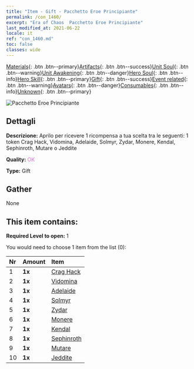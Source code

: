 ```yaml
---
title: "Item - Gift - Pacchetto Eroe Principiante"
permalink: /con_1460/
excerpt: "Era of Chaos  Pacchetto Eroe Principiante"
last_modified_at: 2021-06-22
locale: it
ref: "con_1460.md"
toc: false
classes: wide
---
```

 [Materials](/ItemsIT/){: .btn .btn--primary}[Artifacts](/ItemsIT/Artifacts/){: .btn .btn--success}[Unit Soul](/ItemsIT/UnitSoul/){: .btn .btn--warning}[Unit Awakening](/ItemsIT/UnitAwakening/){: .btn .btn--danger}[Hero Soul](/ItemsIT/HeroSoul/){: .btn .btn--info}[Hero Skill](/ItemsIT/HeroSkill/){: .btn .btn--primary}[Gift](/ItemsIT/Gift/){: .btn .btn--success}[Event related](/ItemsIT/Events/){: .btn .btn--warning}[Avatars](/ItemsIT/Avatars/){: .btn .btn--danger}[Consumables](/ItemsIT/Consumables/){: .btn .btn--info}[Unknown](/ItemsIT/Unknown/){: .btn .btn--primary}

 ![Pacchetto Eroe Principiante](/images/t/i_907074.png)

## Dettagli
 **Descrizione:** Aprilo per ricevere 1 ricompensa a tua scelta tra le seguenti: 1 token Crag Hack, Vidomina, Adelaide, Solmyr, Zydar, Monere, Kendal, Sephinroth, Mutare o Jeddite

 **Quality:** <span style="color: #DA70D6">OK</span>

 **Type:** Gift

## Gather

  None

## This item contains:

 **Required Level to open:** 1

 You would need to choose 1 item from the list (0):

  | Nr | Amount |     Item    |
  |:---|:-------|:------------|
  | 1 |  **1x** | [Crag Hack](/ItemsIT/her_375/) |  | 
  | 2 |  **1x** | [Vidomina](/ItemsIT/her_372/) |  | 
  | 3 |  **1x** | [Adelaide](/ItemsIT/her_359/) |  | 
  | 4 |  **1x** | [Solmyr](/ItemsIT/her_386/) |  | 
  | 5 |  **1x** | [Zydar](/ItemsIT/her_385/) |  | 
  | 6 |  **1x** | [Monere](/ItemsIT/her_379/) |  | 
  | 7 |  **1x** | [Kendal](/ItemsIT/her_363/) |  | 
  | 8 |  **1x** | [Sephinroth](/ItemsIT/her_392/) |  | 
  | 9 |  **1x** | [Mutare](/ItemsIT/her_389/) |  | 
  | 10 |  **1x** | [Jeddite](/ItemsIT/her_391/) |  | 
